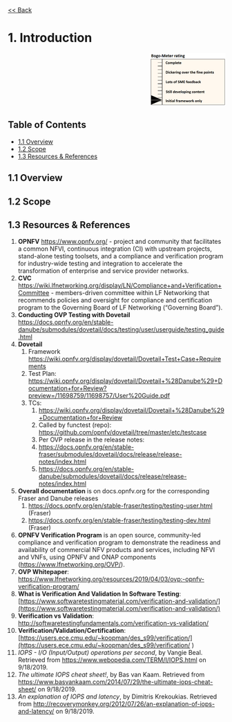 [<< Back](../)

# 1. Introduction
<p align="right"><img src="../figures/bogo_ifo.png" alt="scope" title="Scope" width="35%"/></p>

## Table of Contents
* [1.1 Overview](#1.1)
* [1.2 Scope](#1.2)
* [1.3 Resources & References](#1.3)

<a name="1.1"></a>
## 1.1 Overview

<a name="1.2"></a>
## 1.2 Scope

<a name="1.3"></a>
## 1.3 Resources & References
 
1. **OPNFV** https://www.opnfv.org/ - project and community that facilitates a common NFVI, continuous integration (CI) with upstream projects, stand-alone testing toolsets, and a compliance and verification program for industry-wide testing and integration to accelerate the transformation of enterprise and service provider networks.<br>
2. **CVC** https://wiki.lfnetworking.org/display/LN/Compliance+and+Verification+Committee - members-driven committee within LF Networking that recommends policies and oversight for compliance and certification program to the Governing Board of LF Networking (“Governing Board”).
3. **Conducting OVP Testing with Dovetail** https://docs.opnfv.org/en/stable-danube/submodules/dovetail/docs/testing/user/userguide/testing_guide.html
4. **Dovetail**
   1. Framework https://wiki.opnfv.org/display/dovetail/Dovetail+Test+Case+Requirements
   2. Test Plan: https://wiki.opnfv.org/display/dovetail/Dovetail+%28Danube%29+Documentation+for+Review?preview=/11698759/11698757/User%20Guide.pdf
   3. TCs:
      1. https://wiki.opnfv.org/display/dovetail/Dovetail+%28Danube%29+Documentation+for+Review
      2. Called by functest (repo): https://github.com/opnfv/dovetail/tree/master/etc/testcase
      3. Per OVP release in the release notes:
        1. https://docs.opnfv.org/en/stable-fraser/submodules/dovetail/docs/release/release-notes/index.html
       2. https://docs.opnfv.org/en/stable-danube/submodules/dovetail/docs/release/release-notes/index.html
5. **Overall documentation** is on docs.opnfv.org for the corresponding Fraser and Danube releases
   1. https://docs.opnfv.org/en/stable-fraser/testing/testing-user.html (Fraser)
   2. https://docs.opnfv.org/en/stable-fraser/testing/testing-dev.html (Fraser)
6. **OPNFV Verification Program** is an open source, community-led compliance and verification program to demonstrate the readiness and availability of commercial NFV products and services, including NFVI and VNFs, using OPNFV and ONAP components (https://www.lfnetworking.org/OVP/).
1. **OVP Whitepaper**: https://www.lfnetworking.org/resources/2019/04/03/ovp:-opnfv-verification-program/
1. **What is Verification And Validation In Software Testing**: [https://www.softwaretestingmaterial.com/verification-and-validation/](https://www.softwaretestingmaterial.com/verification-and-validation/)
1. **Verification vs Validation**: [http://softwaretestingfundamentals.com/verification-vs-validation/ ](http://softwaretestingfundamentals.com/verification-vs-validation/  )
1. **Verification/Validation/Certification**: [https://users.ece.cmu.edu/~koopman/des_s99/verification/](https://users.ece.cmu.edu/~koopman/des_s99/verification/ )
1. _IOPS - I/O (Input/Output) operations per second_, by Vangie Beal.  Retrieved from https://www.webopedia.com/TERM/I/IOPS.html on 9/18/2019.
2. _The ultimate IOPS cheat sheet!_, by Bas van Kaam.  Retrieved from https://www.basvankaam.com/2014/07/29/the-ultimate-iops-cheat-sheet/ on 9/18/2019.
3. _An explanation of IOPS and latency_, by Dimitris Krekoukias.  Retrieved from http://recoverymonkey.org/2012/07/26/an-explanation-of-iops-and-latency/ on 9/18/2019.